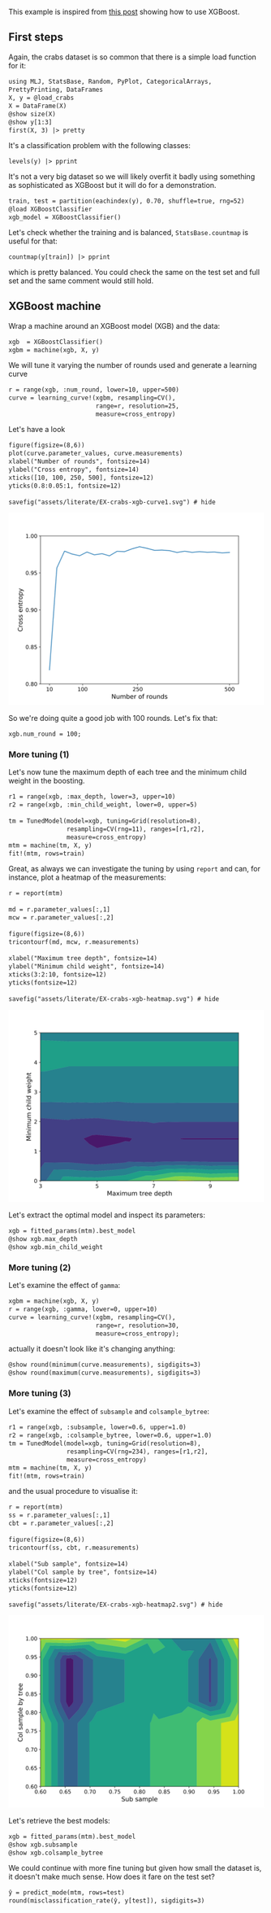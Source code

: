 <!--This file was generated, do not modify it.-->
This example is inspired from [this post](https://www.analyticsvidhya.com/blog/2016/03/complete-guide-parameter-tuning-xgboost-with-codes-python/) showing how to use XGBoost.

## First steps

Again, the crabs dataset is so common that there is a  simple load function for it:

```julia:ex1
using MLJ, StatsBase, Random, PyPlot, CategoricalArrays, PrettyPrinting, DataFrames
X, y = @load_crabs
X = DataFrame(X)
@show size(X)
@show y[1:3]
first(X, 3) |> pretty
```

It's a classification problem with the following classes:

```julia:ex2
levels(y) |> pprint
```

It's not a very big dataset so we will likely overfit it badly using something as sophisticated as XGBoost but it will do for a demonstration.

```julia:ex3
train, test = partition(eachindex(y), 0.70, shuffle=true, rng=52)
@load XGBoostClassifier
xgb_model = XGBoostClassifier()
```

Let's check whether the training and  is balanced, `StatsBase.countmap` is useful for that:

```julia:ex4
countmap(y[train]) |> pprint
```

which is pretty balanced. You could check the same on the test set and full set and the same comment would still hold.

## XGBoost machine

Wrap a machine around an XGBoost model (XGB) and the data:

```julia:ex5
xgb  = XGBoostClassifier()
xgbm = machine(xgb, X, y)
```

We will tune it varying the number of rounds used and generate a learning curve

```julia:ex6
r = range(xgb, :num_round, lower=10, upper=500)
curve = learning_curve!(xgbm, resampling=CV(),
                        range=r, resolution=25,
                        measure=cross_entropy)
```

Let's have a look

```julia:ex7
figure(figsize=(8,6))
plot(curve.parameter_values, curve.measurements)
xlabel("Number of rounds", fontsize=14)
ylabel("Cross entropy", fontsize=14)
xticks([10, 100, 250, 500], fontsize=12)
yticks(0.8:0.05:1, fontsize=12)

savefig("assets/literate/EX-crabs-xgb-curve1.svg") # hide
```

![](/assets/literate/EX-crabs-xgb-curve1.svg)

So we're doing quite a good job with 100 rounds. Let's fix that:

```julia:ex8
xgb.num_round = 100;
```

### More tuning (1)

Let's now tune the maximum depth of each tree and the minimum child weight in the boosting.

```julia:ex9
r1 = range(xgb, :max_depth, lower=3, upper=10)
r2 = range(xgb, :min_child_weight, lower=0, upper=5)

tm = TunedModel(model=xgb, tuning=Grid(resolution=8),
                resampling=CV(rng=11), ranges=[r1,r2],
                measure=cross_entropy)
mtm = machine(tm, X, y)
fit!(mtm, rows=train)
```

Great, as always we can investigate the tuning by using `report` and can, for instance, plot a heatmap of the measurements:

```julia:ex10
r = report(mtm)

md = r.parameter_values[:,1]
mcw = r.parameter_values[:,2]

figure(figsize=(8,6))
tricontourf(md, mcw, r.measurements)

xlabel("Maximum tree depth", fontsize=14)
ylabel("Minimum child weight", fontsize=14)
xticks(3:2:10, fontsize=12)
yticks(fontsize=12)

savefig("assets/literate/EX-crabs-xgb-heatmap.svg") # hide
```

![](/assets/literate/EX-crabs-xgb-heatmap.svg)

Let's extract the optimal model and inspect its parameters:

```julia:ex11
xgb = fitted_params(mtm).best_model
@show xgb.max_depth
@show xgb.min_child_weight
```

### More tuning (2)

Let's examine the effect of `gamma`:

```julia:ex12
xgbm = machine(xgb, X, y)
r = range(xgb, :gamma, lower=0, upper=10)
curve = learning_curve!(xgbm, resampling=CV(),
                        range=r, resolution=30,
                        measure=cross_entropy);
```

actually it doesn't look like it's changing anything:

```julia:ex13
@show round(minimum(curve.measurements), sigdigits=3)
@show round(maximum(curve.measurements), sigdigits=3)
```

### More tuning (3)

Let's examine the effect of `subsample` and `colsample_bytree`:

```julia:ex14
r1 = range(xgb, :subsample, lower=0.6, upper=1.0)
r2 = range(xgb, :colsample_bytree, lower=0.6, upper=1.0)
tm = TunedModel(model=xgb, tuning=Grid(resolution=8),
                resampling=CV(rng=234), ranges=[r1,r2],
                measure=cross_entropy)
mtm = machine(tm, X, y)
fit!(mtm, rows=train)
```

and the usual procedure to visualise it:

```julia:ex15
r = report(mtm)
ss = r.parameter_values[:,1]
cbt = r.parameter_values[:,2]

figure(figsize=(8,6))
tricontourf(ss, cbt, r.measurements)

xlabel("Sub sample", fontsize=14)
ylabel("Col sample by tree", fontsize=14)
xticks(fontsize=12)
yticks(fontsize=12)

savefig("assets/literate/EX-crabs-xgb-heatmap2.svg") # hide
```

![](/assets/literate/EX-crabs-xgb-heatmap2.svg)

Let's retrieve the best models:

```julia:ex16
xgb = fitted_params(mtm).best_model
@show xgb.subsample
@show xgb.colsample_bytree
```

We could continue with more fine tuning but given how small the dataset is, it doesn't make much sense.
How does it fare on the test set?

```julia:ex17
ŷ = predict_mode(mtm, rows=test)
round(misclassification_rate(ŷ, y[test]), sigdigits=3)
```

